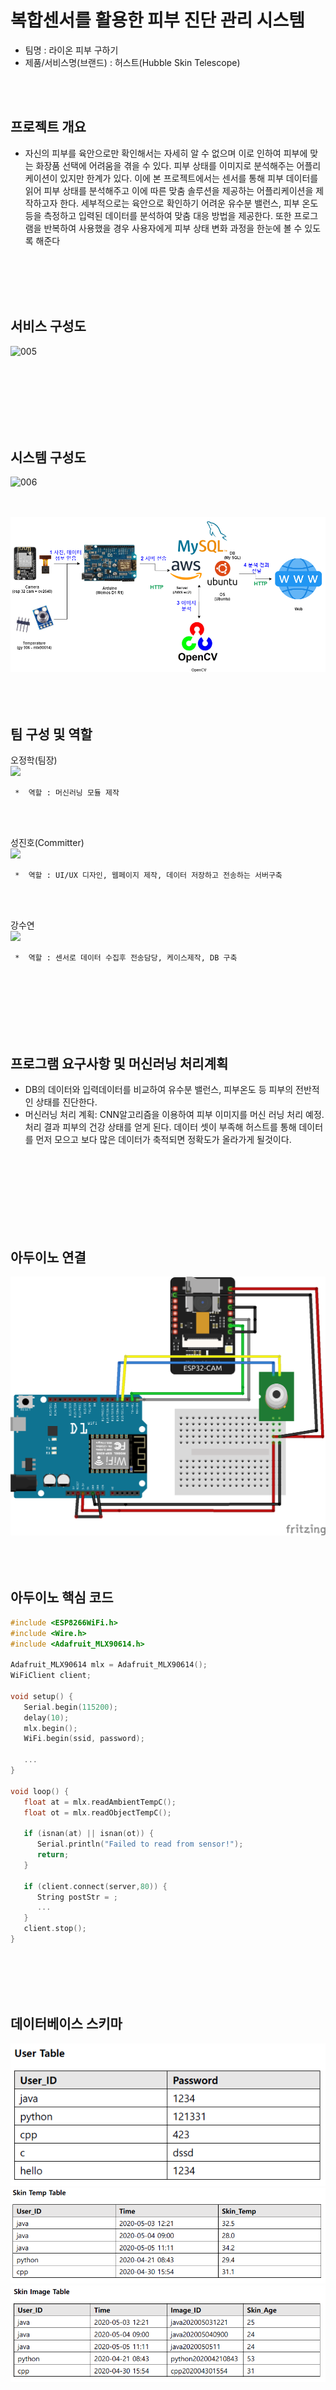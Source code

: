 # 복합센서를 활용한 피부 진단 관리 시스템
   * 팀명 : 라이온 피부 구하기 
   * 제품/서비스명(브랜드) : 허스트(Hubble Skin Telescope)
    
   <br/>
   <br/> 
    
    
프로젝트 개요
---  
   * 자신의 피부를 육안으로만 확인해서는 자세히 알 수 없으며
이로 인하여 피부에 맞는 화장품 선택에 어려움을 겪을 수 있다.
피부 상태를 이미지로 분석해주는 어플리케이션이 있지만 한계가 있다.
이에 본 프로젝트에서는 센서를 통해 피부 데이터를 읽어 피부 상태를 분석해주고
이에 따른 맞춤 솔루션을 제공하는 어플리케이션을 제작하고자 한다.
세부적으로는 육안으로 확인하기 어려운 유수분 밸런스, 피부 온도 등을 측정하고
입력된 데이터를 분석하여 맞춤 대응 방법을 제공한다.
또한 프로그램을 반복하여 사용했을 경우 사용자에게 피부 상태 변화 과정을 한눈에 볼 수 있도록 해준다
   <br/>  
   <br/> 
   <br/>  
   <br/> 

  
  
서비스 구성도
---
![005](https://user-images.githubusercontent.com/57625947/81494708-e7a90000-92e5-11ea-8ab2-33f7b52f2359.png)
  
<br/>
   <br/>  
   <br/>   
 <br/> 
 <br/>
<br/>


시스템 구성도
---
![006](https://user-images.githubusercontent.com/57625947/81494913-589ce780-92e7-11ea-9653-7881babda1b2.png)


 <br/> 
 <br/> 
<img src="img/diagram.png">

  <br/> 
  <br/> 
<br/>
<br/>



팀 구성 및 역할
---  
  
  
오정학(팀장)
   <br/>
<img src="https://user-images.githubusercontent.com/57625947/79041832-df4d9e80-7c2d-11ea-9a01-7f89f9e6ab30.png" width="150">
```
 *  역할 : 머신러닝 모듈 제작
```

   <br/>  
   <br/>     
   
성진호(Committer)
   <br/>
<img src="https://user-images.githubusercontent.com/57625947/79041833-e1aff880-7c2d-11ea-97cf-d7749775f55c.png" width="120">
```
 *  역할 : UI/UX 디자인, 웹페이지 제작, 데이터 저장하고 전송하는 서버구축 
```

   <br/>  
   <br/>

강수연
   <br/>
<img src="https://user-images.githubusercontent.com/57625947/79041836-e4125280-7c2d-11ea-9ec5-28617e53fd63.jpg" width="120">
```
 *  역할 : 센서로 데이터 수집후 전송담당, 케이스제작, DB 구축 
```
   <br/>  
   <br/>  
   <br/>  
   <br/> 

   <br/>  
   <br/>  



프로그램 요구사항 및 머신러닝 처리계획
---  
   * DB의 데이터와 입력데이터를 비교하여 유수분 밸런스, 피부온도 등 피부의 전반적인 상태를 진단한다.
   * 머신러닝 처리 계획:
CNN알고리즘을 이용하여 피부 이미지를 머신 러닝 처리 예정. 
처리 결과 피부의 건강 상태를 얻게 된다. 데이터 셋이 부족해 허스트를 통해 데이터를 먼저 모으고 보다 많은 데이터가 축적되면 정확도가 올라가게 될것이다.
   <br/> 
   <br/>    <br/> 
   <br/> 
   <br/>    <br/> 
   <br/> 


아두이노 연결
---  
   <img src="img/wiring.png">
   <br/>
   <br/> 
      <br/> 
   <br/> 

아두이노 핵심 코드
---  
   ``` c
   #include <ESP8266WiFi.h>
   #include <Wire.h>
   #include <Adafruit_MLX90614.h>

   Adafruit_MLX90614 mlx = Adafruit_MLX90614();
   WiFiClient client;

   void setup() {
      Serial.begin(115200);
      delay(10);
      mlx.begin();  
      WiFi.begin(ssid, password);

      ...
   }

   void loop() {
      float at = mlx.readAmbientTempC();
      float ot = mlx.readObjectTempC();
  
      if (isnan(at) || isnan(ot)) {
         Serial.println("Failed to read from sensor!");
         return;
      }

      if (client.connect(server,80)) {
         String postStr = ;
         ...
      }
      client.stop(); 
   }
   ```
  
   <br/> 
   <br/>    <br/> 
   <br/> 
   
   
데이터베이스 스키마
---  
   <img src="img/user_table.png">
   <img src="img/skin_temp_table.png">
   <img src="img/skin_image_table.png">
   <br/>
   <br/> 
      <br/> 
   <br/> 
   <br/>
<br/>




예상 출력화면
---   
![20200510_192030](https://user-images.githubusercontent.com/57625947/81496552-69ebf100-92f3-11ea-93ad-aed1e2723911.png)   
<br/><br/>
<br/>
<br/>
<br/>
<br/>

   
프로젝트 진행 중 문제점
---  
![20200510_184129](https://user-images.githubusercontent.com/57625947/81495836-2478f500-92ee-11ea-8064-d5af45f71a1c.png)
<br/><br/>
<br/>
<br/>
<br/>
<br/>




향후 일정 계획
---     
![20200510_183440](https://user-images.githubusercontent.com/57625947/81495681-fba43000-92ec-11ea-898e-0f09fb844931.png)
  
